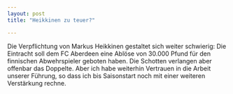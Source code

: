 ```yaml
---
layout: post
title: "Heikkinen zu teuer?"

---
```


Die Verpflichtung von Markus Heikkinen gestaltet sich weiter schwierig: Die Eintracht soll dem FC Aberdeen eine Ablöse von 30.000 Pfund für den finnischen Abwehrspieler geboten haben. Die Schotten verlangen aber offenbar das Doppelte. Aber ich habe weiterhin Vertrauen in die Arbeit unserer Führung, so dass ich bis Saisonstart noch mit einer weiteren Verstärkung rechne.


